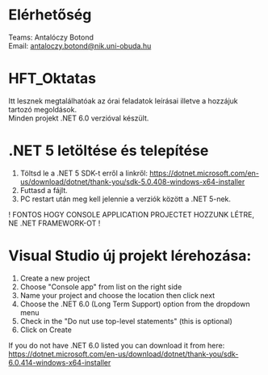 # Elérhetőség

Teams: Antalóczy Botond  
Email: antaloczy.botond@nik.uni-obuda.hu

# HFT_Oktatas

Itt lesznek megtalálhatóak az órai feladatok leírásai illetve a hozzájuk tartozó megoldások.  
Minden projekt .NET 6.0 verzióval készült.

# .NET 5 letöltése és telepítése

  1.  Töltsd le a .NET 5 SDK-t erről a linkről: https://dotnet.microsoft.com/en-us/download/dotnet/thank-you/sdk-5.0.408-windows-x64-installer
  2.  Futtasd a fájlt.
  3.  PC restart után meg kell jelennie a verziók között a .NET 5-nek.

! FONTOS HOGY CONSOLE APPLICATION PROJECTET HOZZUNK LÉTRE, NE .NET FRAMEWORK-OT !

# Visual Studio új projekt lérehozása:
  1.  Create a new project
  2.  Choose "Console app" from list on the right side
  3.  Name your project and choose the location then click next
  4.  Choose the .NET 6.0 (Long Term Support) option from the dropdown menu
  5.  Check in the "Do nut use top-level statements" (this is optional)
  6.  Click on Create

If you do not have .NET 6.0 listed you can download it from here: https://dotnet.microsoft.com/en-us/download/dotnet/thank-you/sdk-6.0.414-windows-x64-installer
